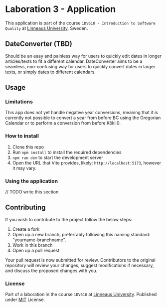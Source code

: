 # Laboration 3 - Application

This application is part of the course `1DV610 - Introduction to Software Quality` at [Linneaus University](https://lnu.se/), Sweden.

## DateConverter (TBD)

 Should be an easy and painless way for users to quickly edit dates in longer articles/texts to fit a different calendar.
 DateConverter aims to be a seamless, non-confusing way for users to quickly convert dates in larger texts, or simply dates to different calendars.

## Usage

### Limitations

This app does not yet handle negative year conversions, meaning that it is currently not possible to convert a year from before BC using the Gregorian Calendar or to perform a conversion from before Kõki 0.

### How to install

1. Clone this repo
2. Run `npm install` to install the required dependencies
3. `npm run dev` to start the development server
4. Open the URL that Vite provides, likely: `http://localhost:5173`, however it may vary.

### Using the application

// TODO write this section

## Contributing

If you wish to contribute to the project follow the below steps:

1. Create a fork
2. Open up a new branch, preferrably following this naming standard: "yourname-branchname".
3. Work in this branch
4. Open up a pull request

Your pull request is now submitted for review.
Contributors to the original repository will review your changes, suggest modifications if necessary, and discuss the proposed changes with you.

### License

Part of a laboration in the course `1DV610` at [Linneaus University](https://lnu.se/). Published under [MIT](./LICENSE) License.
